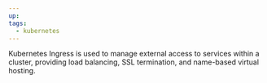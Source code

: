 ```yaml
---
up: 
tags:
  - kubernetes
---
```

Kubernetes Ingress is used to manage external access to services within
a cluster, providing load balancing, SSL termination, and name-based
virtual hosting.